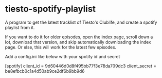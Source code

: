 # tiesto-spotify-playlist

A program to get the latest tracklist of Tiesto's Clublife, and create a spotify playlist from it.

If you want to do it for older episodes, open the index page, scroll down a lot, download that version, and skip automatically downloading the index page. Or else, this will work for the latest few episodes.

Add a config.ini like below with your spotify id and secret

[spotify]
client_id = 9d60446d0d8f495bb77f3e78da709dc3
client_secret = be8efbcb0c1a4d50ab9ce2df6b9bb9d6
